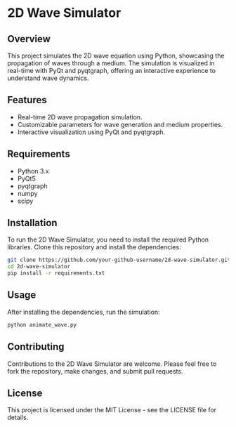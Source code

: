 # 2D Wave Simulator

## Overview
This project simulates the 2D wave equation using Python, showcasing the propagation of waves through a medium. The simulation is visualized in real-time with PyQt and pyqtgraph, offering an interactive experience to understand wave dynamics.

## Features
- Real-time 2D wave propagation simulation.
- Customizable parameters for wave generation and medium properties.
- Interactive visualization using PyQt and pyqtgraph.

## Requirements
- Python 3.x
- PyQt5
- pyqtgraph
- numpy
- scipy

## Installation
To run the 2D Wave Simulator, you need to install the required Python libraries. Clone this repository and install the dependencies:

```bash
git clone https://github.com/your-github-username/2d-wave-simulator.git
cd 2d-wave-simulator
pip install -r requirements.txt
```

## Usage
After installing the dependencies, run the simulation:

```bash
python animate_wave.py
```

## Contributing
Contributions to the 2D Wave Simulator are welcome. Please feel free to fork the repository, make changes, and submit pull requests.

## License
This project is licensed under the MIT License - see the LICENSE file for details.